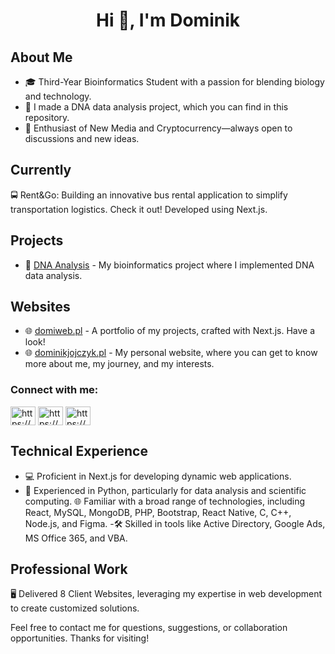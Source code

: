 <h1 align="center">Hi 👋, I'm Dominik</h1>

## About Me
- 🎓 Third-Year Bioinformatics Student with a passion for blending biology and technology.
- 🧬 I made a DNA data analysis project, which you can find in this repository.
- 🚀 Enthusiast of New Media and Cryptocurrency—always open to discussions and new ideas.

## Currently
🚍 Rent&Go: Building an innovative bus rental application to simplify transportation logistics. Check it out! Developed using Next.js.

## Projects
- 🧪 [DNA Analysis](https://github.com/Gho2st/Bioinformatic-Analyse-Dna) - My bioinformatics project where I implemented DNA data analysis.
## Websites
- 🌐 [domiweb.pl](https://domiweb.pl) - A portfolio of my projects, crafted with Next.js. Have a look!
- 🌐 [dominikjojczyk.pl](https://dominikjojczyk.pl) - My personal website, where you can get to know more about me, my journey, and my interests.


 
<h3 align="left">Connect with me:</h3>
<p align="left">
<a href="https://www.linkedin.com/in/dominikjojczyk/" target="blank"><img align="center" src="https://raw.githubusercontent.com/rahuldkjain/github-profile-readme-generator/master/src/images/icons/Social/linked-in-alt.svg" alt="https://www.linkedin.com/in/dominikjojczyk/" height="30" width="40" /></a>
<a href="https://www.facebook.com/profile.php?id=100001548255715" target="blank"><img align="center" src="https://raw.githubusercontent.com/rahuldkjain/github-profile-readme-generator/master/src/images/icons/Social/facebook.svg" alt="https://www.facebook.com/profile.php?id=100001548255715" height="30" width="40" /></a>
<a href="https://www.instagram.com/dominik_jojczyk_/" target="blank"><img align="center" src="https://raw.githubusercontent.com/rahuldkjain/github-profile-readme-generator/master/src/images/icons/Social/instagram.svg" alt="https://www.instagram.com/dominik_jojczyk_/" height="30" width="40" /></a>
</p>

## Technical Experience
- 💻 Proficient in Next.js for developing dynamic web applications.
- 🐍 Experienced in Python, particularly for data analysis and scientific computing.
🌐 Familiar with a broad range of technologies, including React, MySQL, MongoDB, PHP, Bootstrap, React Native, C, C++, Node.js, and Figma.
-🛠️ Skilled in tools like Active Directory, Google Ads, MS Office 365, and VBA.

## Professional Work
🖥️ Delivered 8 Client Websites, leveraging my expertise in web development to create customized solutions.

Feel free to contact me for questions, suggestions, or collaboration opportunities. Thanks for visiting!

